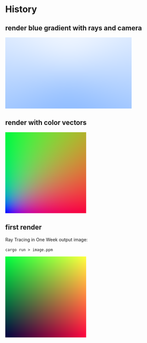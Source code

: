 # History

## render blue gradient with rays and camera
![rendered gradient](history_images/blue_gradient.png)

## render with color vectors
![rendered gradient](history_images/RTiOW_output_file_with_color_vectors.png)

## first render
Ray Tracing in One Week output image:

`cargo run > image.ppm` 

![rendered gradient](history_images/RTiOW_output_file.png)

